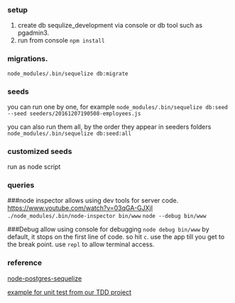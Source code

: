 ### setup

1. create db sequlize_development via console or db tool such as pgadmin3.
2. run from console `npm install`

### migrations.

`node_modules/.bin/sequelize db:migrate`

### seeds
you can run one by one, for example `node_modules/.bin/sequelize db:seed --seed seeders/20161207190508-employees.js`

you can also run them all, by the order they appear in seeders folders `node_modules/.bin/sequelize db:seed:all`

### customized seeds
run as node script

### queries

###node inspector
allows using dev tools for server code.
https://www.youtube.com/watch?v=03qGA-GJXjI
`./node_modules/.bin/node-inspector bin/www`
`node --debug bin/www`

###Debug
allow using console for debugging
`node debug bin/www`
by default, it stops on the first line of code. so hit `c`.
use the app till you get to the break point.
use `repl` to allow terminal access.


### reference
[node-postgres-sequelize](http://mherman.org/blog/2015/10/22/node-postgres-sequelize/#.WEhtdXV95TA)

[example for unit test from our TDD project](https://bitbucket.org/spectory/tddtemplate/src/e20322ad34598b72e5787590c832243b3cc1b493/express_with_react/test/server/models/settings_spec.js?at=master&fileviewer=file-view-default)